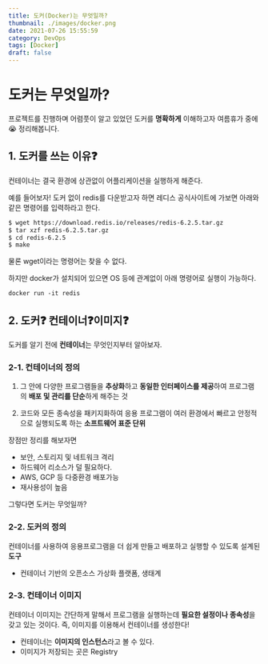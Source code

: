 ```yaml
---
title: 도커(Docker)는 무엇일까?
thumbnail: ./images/docker.png
date: 2021-07-26 15:55:59
category: DevOps
tags: [Docker]
draft: false
---
```


# 도커는 무엇일까?
프로젝트를 진행하며 어렴풋이 알고 있었던 도커를 **명확하게** 이해하고자 여름휴가 중에😭 정리해봅니다.



## 1. 도커를 쓰는 이유❓

컨테이너는 결국 환경에 상관없이 어플리케이션을 실행하게 해준다.



예를 들어보자! 도커 없이 redis를 다운받고자 하면 레디스 공식사이트에 가보면 아래와 같은 명령어를 입력하라고 한다.

```bash
$ wget https://download.redis.io/releases/redis-6.2.5.tar.gz
$ tar xzf redis-6.2.5.tar.gz
$ cd redis-6.2.5
$ make
```

물론 wget이라는 명령어는 찾을 수 없다.



하지만 docker가 설치되어 있으면 OS 등에 관계없이 아래 명령어로 실행이 가능하다.

```dockerfile
docker run -it redis
```



## 2. 도커❓ 컨테이너❓이미지❓

도커를 알기 전에 **컨테이너**는 무엇인지부터 알아보자.



### 2-1. 컨테이너의 정의

1. 그 안에 다양한 프로그램들을 **추상화**하고 **동일한 인터페이스를 제공**하여 프로그램의 **배포 및 관리를 단순**하게 해주는 것

2. 코드와 모든 종속성을 패키지화하여 응용 프로그램이 여러 환경에서 빠르고 안정적으로 실행되도록 하는 **소프트웨어 표준 단위**

장점만 정리를 해보자면

- 보안, 스토리지 및 네트워크 격리
- 하드웨어 리소스가 덜 필요하다.
- AWS, GCP 등 다중환경 배포가능
- 재사용성이 높음



그렇다면 도커는 무엇일까?

### 2-2. 도커의 정의

컨테이너를 사용하여 응용프로그램을 더 쉽게 만들고 배포하고 실행할 수 있도록 설계된 **도구**

- 컨테이너 기반의 오픈소스 가상화 플랫폼, 생태계



### 2-3. 컨테이너 이미지

컨테이너 이미지는 간단하게 말해서 프로그램을 실행하는데 **필요한 설정이나 종속성**을 갖고 있는 것이다. 즉, 이미지를 이용해서 컨테이너를 생성한다!

- 컨테이너는 **이미지의 인스턴스**라고 볼 수 있다.
- 이미지가 저장되는 곳은 Registry